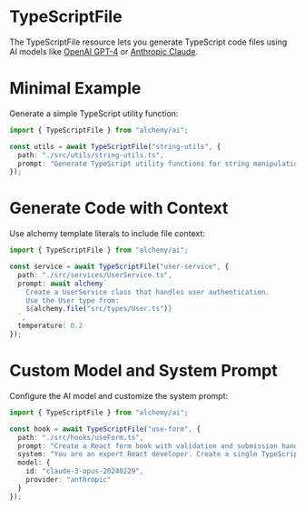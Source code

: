 # TypeScriptFile

The TypeScriptFile resource lets you generate TypeScript code files using AI models like [OpenAI GPT-4](https://platform.openai.com/docs/models/gpt-4) or [Anthropic Claude](https://www.anthropic.com/claude).

# Minimal Example

Generate a simple TypeScript utility function:

```ts
import { TypeScriptFile } from "alchemy/ai";

const utils = await TypeScriptFile("string-utils", {
  path: "./src/utils/string-utils.ts",
  prompt: "Generate TypeScript utility functions for string manipulation like capitalize, truncate, and camelCase"
});
```

# Generate Code with Context

Use alchemy template literals to include file context:

```ts
import { TypeScriptFile } from "alchemy/ai";

const service = await TypeScriptFile("user-service", {
  path: "./src/services/UserService.ts",
  prompt: await alchemy`
    Create a UserService class that handles user authentication.
    Use the User type from:
    ${alchemy.file("src/types/User.ts")}
  `,
  temperature: 0.2
});
```

# Custom Model and System Prompt

Configure the AI model and customize the system prompt:

```ts
import { TypeScriptFile } from "alchemy/ai";

const hook = await TypeScriptFile("use-form", {
  path: "./src/hooks/useForm.ts",
  prompt: "Create a React form hook with validation and submission handling",
  system: "You are an expert React developer. Create a single TypeScript file inside ```ts fences.",
  model: {
    id: "claude-3-opus-20240229",
    provider: "anthropic"
  }
});
```